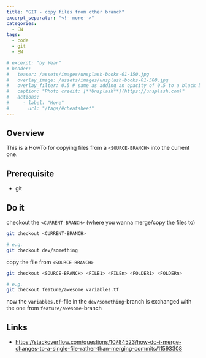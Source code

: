 ```yaml
---
title: "GIT - copy files from other branch"
excerpt_separator: "<!--more-->"
categories:
  - EN
tags:
  - code
  - git
  - EN

# excerpt: "by Year"
# header:
#   teaser: /assets/images/unsplash-books-01-150.jpg
#   overlay_image: /assets/images/unsplash-books-01-500.jpg
#   overlay_filter: 0.5 # same as adding an opacity of 0.5 to a black background
#   caption: "Photo credit: [**Unsplash**](https://unsplash.com)"
#   actions:
#     - label: "More"
#       url: "/tags/#cheatsheet"
---
```

## Overview
This is a HowTo for copying files from a `<SOURCE-BRANCH>` into the current one.

## Prerequisite
* git

## Do it
checkout the `<CURRENT-BRANCH>` (where you wanna merge/copy the files to)
```bash
git checkout <CURRENT-BRANCH>

# e.g.
git checkout dev/something
```

copy the file from `<SOURCE-BRANCH>`
```bash
git checkout <SOURCE-BRANCH> <FILE1> <FILEn> <FOLDER1> <FOLDERn>

# e.g.
git checkout feature/awesome variables.tf
```

now the `variables.tf`-file in the `dev/something`-branch is exchanged with the one from `feature/awesome`-branch


## Links
* https://stackoverflow.com/questions/10784523/how-do-i-merge-changes-to-a-single-file-rather-than-merging-commits/11593308